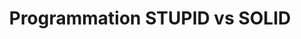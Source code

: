 ---
title: Programmation STUPID vs SOLID
event_name: Bordeaux PHP Meetup (French)
image: solid-versus-stupid.png
alt: solid versus stupid
slide_link: https://fr.slideshare.net/ArnaudLanglade/programmation-stupid-vs-solid
hide_in_list: no
---